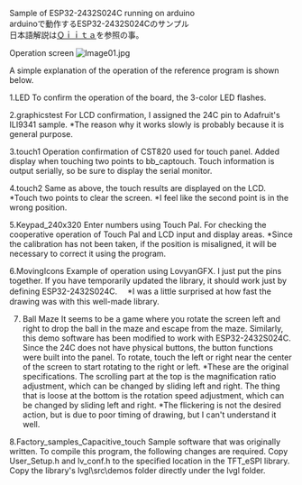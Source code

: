 Sample of ESP32-2432S024C running on arduino
<BR>
arduinoで動作するESP32-2432S024Cのサンプル
<BR>
日本語解説は[Ｑｉｉｔａ](https://qiita.com/hi631/items/2fdc19d1e440f98330b1)を参照の事。

Operation screen
  ![Image01.jpg](https://qiita-image-store.s3.ap-northeast-1.amazonaws.com/0/159764/f8ac881f-f4a4-f34f-7bb1-54f8b4d5e2c9.jpeg)

A simple explanation of the operation of the reference program is shown below.

1.LED
To confirm the operation of the board, the 3-color LED flashes.

2.graphicstest
For LCD confirmation, I assigned the 24C pin to Adafruit's ILI9341 sample.
*The reason why it works slowly is probably because it is general purpose.

3.touch1
Operation confirmation of CST820 used for touch panel. Added display when touching two points to bb_captouch.
Touch information is output serially, so be sure to display the serial monitor.

4.touch2
Same as above, the touch results are displayed on the LCD.
*Touch two points to clear the screen. *I feel like the second point is in the wrong position.

5.Keypad_240x320
Enter numbers using Touch Pal.
For checking the cooperative operation of Touch Pal and LCD input and display areas.
*Since the calibration has not been taken, if the position is misaligned, it will be necessary to correct it using the program.

6.MovingIcons
Example of operation using LovyanGFX. I just put the pins together.
If you have temporarily updated the library, it should work just by defining ESP32-2432S024C.
　*I was a little surprised at how fast the drawing was with this well-made library.

7. Ball Maze
It seems to be a game where you rotate the screen left and right to drop the ball in the maze and escape from the maze.
Similarly, this demo software has been modified to work with ESP32-2432S024C.
Since the 24C does not have physical buttons, the button functions were built into the panel.
To rotate, touch the left or right near the center of the screen to start rotating to the right or left. *These are the original specifications.
The scrolling part at the top is the magnification ratio adjustment, which can be changed by sliding left and right.
The thing that is loose at the bottom is the rotation speed adjustment, which can be changed by sliding left and right.
*The flickering is not the desired action, but is due to poor timing of drawing, but I can't understand it well.

8.Factory_samples_Capacitive_touch
Sample software that was originally written.
To compile this program, the following changes are required.
Copy User_Setup.h and lv_conf.h to the specified location in the TFT_eSPI library.
Copy the library's lvgl\src\demos folder directly under the lvgl folder.
